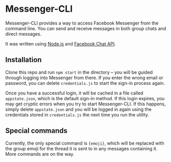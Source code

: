 # Messenger-CLI

Messenger-CLI provides a way to access Facebook Messenger from the command line. You can send and receive messages in both group chats and direct messages.

It was written using [Node.js](http://nodejs.org) and [Facebook Chat API](https://github.com/Schmavery/facebook-chat-api).

## Installation
Clone this repo and run `npm start` in the directory – you will be guided through logging into Messenger from there. If you enter the wrong email or password, you can delete `credentials.js` to start the sign-in process again.

Once you have a successful login, it will be cached in a file called `appstate.json`, which is the default sign-in method. If this login expires, you may get cryptic errors when you try to start Messenger-CLI. If this happens, simply delete `appstate.json` and you will be logged in again using the credentials stored in `credentials.js` the next time you run the utility.

## Special commands
Currently, the only special command is `{emoji}`, which will be replaced with the group emoji for the thread it is sent to in any messages containing it. More commands are on the way.